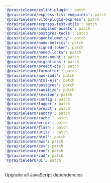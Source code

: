 ```yaml
---
'@prairielearn/eslint-plugin': patch
'@prairielearn/express-list-endpoints': patch
'@prairielearn/vite-plugin-express': patch
'@prairielearn/express-test-utils': patch
'@prairielearn/compiled-assets': patch
'@prairielearn/postgres-tools': patch
'@prairielearn/opentelemetry': patch
'@prairielearn/node-metrics': patch
'@prairielearn/signed-token': patch
'@prairielearn/named-locks': patch
'@prairielearn/bind-mount': patch
'@prairielearn/migrations': patch
'@prairielearn/preact-cjs': patch
'@prairielearn/formatter': patch
'@prairielearn/aws-imds': patch
'@prairielearn/html-ejs': patch
'@prairielearn/postgres': patch
'@prairielearn/sanitize': patch
'@prairielearn/session': patch
'@prairielearn/config': patch
'@prairielearn/logger': patch
'@prairielearn/preact': patch
'@prairielearn/sentry': patch
'@prairielearn/cache': patch
'@prairielearn/error': patch
'@prairielearn/flash': patch
'@prairielearn/utils': patch
'@prairielearn/html': patch
'@prairielearn/aws': patch
'@prairielearn/csv': patch
'@prairielearn/run': patch
'@prairielearn/zod': patch
'@prairielearn/ui': patch
---
```


Upgrade all JavaScript dependencies
